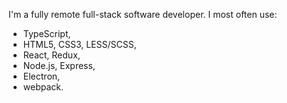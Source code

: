 I'm a fully remote full-stack software developer. I most often use:
- TypeScript,
- HTML5, CSS3, LESS/SCSS,
- React, Redux,
- Node.js, Express,
- Electron,
- webpack.
